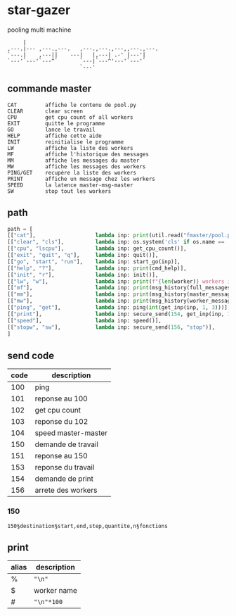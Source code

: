 # star-gazer
pooling multi machine

```
     |
,---.|--- ,---.,---.   ,---.,---.,---,,---.,---.
`---.|    ,---||    ---|   |,---| .-' |---'|
`---'`---'`---^`       `---|`---^'---'`---'`
                       `---'
```

## commande master

```
CAT         affiche le contenu de pool.py
CLEAR       clear screen
CPU         get cpu count of all workers
EXIT        quitte le programme
GO          lance le travail
HELP        affiche cette aide
INIT        reinitialise le programme
LW          affiche la liste des workers
MF          affiche l'historique des messages
MM          affiche les messages du master
MW          affiche les messages des workers
PING/GET    recupère la liste des workers
PRINT       affiche un message chez les workers
SPEED       la latence master-msg-master
SW          stop tout les workers
```

## path

```py
path = [
[["cat"],                   lambda inp: print(util.read("fmaster/pool.py"))],
[["clear", "cls"],          lambda inp: os.system('cls' if os.name == 'nt' else 'clear')],
[["cpu", "lscpu"],          lambda inp: get_cpu_count()],
[["exit", "quit", "q"],     lambda inp: quit()],
[["go", "start", "run"],    lambda inp: start_go(inp)],
[["help", "?"],             lambda inp: print(cmd_help)],
[["init", "r"],             lambda inp: init()],
[["lw", "w"],               lambda inp: print(f"{len(worker)} workers in list", "\n" ,", ".join(worker))],
[["mf"],                    lambda inp: print(msg_history(full_messages))],
[["mm"],                    lambda inp: print(msg_history(master_messages))],
[["mw"],                    lambda inp: print(msg_history(worker_messages))],
[["ping", "get"],           lambda inp: ping(int(get_inp(inp, 1, 3)))],
[["print"],                 lambda inp: secure_send(154, get_inp(inp, 1, "%master print"))],
[["speed"],                 lambda inp: speed()],
[["stopw", "sw"],           lambda inp: secure_send(156, "stop")],
]
```

## send code

| code | description               |
| ---- | ------------------------- |
| 100  | ping                      |
| 101  | reponse au 100            |
| 102  | get cpu count             |
| 103  | reponse du 102            |
| 104  | speed master-master       |
| 150  | demande de travail        |
| 151  | reponse au 150            |
| 153  | reponse du travail        |
| 154  | demande de print          |
| 156  | arrete des workers        |

### 150

```
150§destination§start,end,step,quantite,n§fonctions
```

## print

| alias | description |
| ----- | ----------- |
| %     | `"\n"`      |
| $     | worker name |
| #     | `"\n"*100`  |
